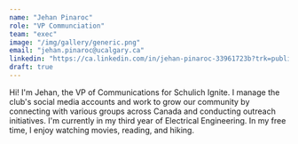 ```yaml
---
name: "Jehan Pinaroc"
role: "VP Communciation"
team: "exec"
image: "/img/gallery/generic.png" 
email: "jehan.pinaroc@ucalgary.ca"
linkedin: "https://ca.linkedin.com/in/jehan-pinaroc-33961723b?trk=public_profile_browsemap"
draft: true
---
```

Hi! I'm Jehan, the VP of Communications for Schulich Ignite. I manage the club's social media accounts and work to grow our community by connecting with various groups across Canada and conducting outreach initiatives. I'm currently in my third year of Electrical Engineering. In my free time, I enjoy watching movies, reading, and hiking.